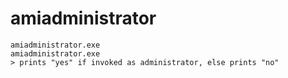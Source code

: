 # amiadministrator

```
amiadministrator.exe
amiadministrator.exe
> prints "yes" if invoked as administrator, else prints "no"
```
